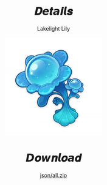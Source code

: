 <body>
  <div align="center">
    <h1>𝑫𝙚𝒕𝙖𝒊𝙡𝒔</h1>
    <p>Lakelight Lily</p>
    <img src=item.webp>
    <h1>𝘿𝒐𝙬𝒏𝙡𝒐𝙖𝒅</h1>
    <a href="https://cdn.discordapp.com/attachments/1186393275444252763/1186396166796099666/all.zip?ex=65931888&is=6580a388&hm=4f1490ad44d36dfbcac69129907aa9f414e9afa5019821b859325a6e4efd5f8a&">json/all.zip</a></br>
  </div>
</body>
